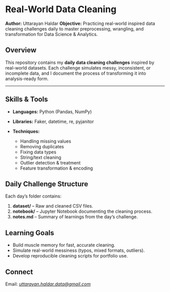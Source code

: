 
# Real-World Data Cleaning

**Author:** Uttarayan Haldar
**Objective:** Practicing real-world inspired data cleaning challenges daily to master preprocessing, wrangling, and transformation for Data Science & Analytics.


## Overview

This repository contains my **daily data cleaning challenges** inspired by real-world datasets. Each challenge simulates messy, inconsistent, or incomplete data, and I document the process of transforming it into analysis-ready form.

---

## Skills & Tools

* **Languages:** Python (Pandas, NumPy)
* **Libraries:** Faker, datetime, re, pyjanitor
* **Techniques:**

  * Handling missing values
  * Removing duplicates
  * Fixing data types
  * String/text cleaning
  * Outlier detection & treatment
  * Feature transformation & encoding


## Daily Challenge Structure

Each day’s folder contains:

1. **dataset/** – Raw and cleaned CSV files.
2. **notebook/** – Jupyter Notebook documenting the cleaning process.
3. **notes.md** – Summary of learnings from the day’s challenge.



## Learning Goals

* Build muscle memory for fast, accurate cleaning.
* Simulate real-world messiness (typos, mixed formats, outliers).
* Develop reproducible cleaning scripts for portfolio use.

## Connect

Email: *uttarayan.haldar.data@gmail.com*

